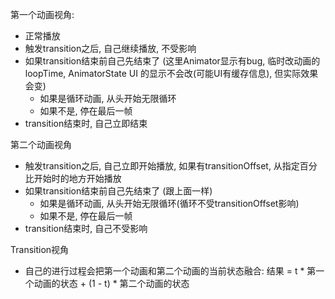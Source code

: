 ﻿第一个动画视角:
+ 正常播放
+ 触发transition之后, 自己继续播放, 不受影响
+ 如果transition结束前自己先结束了
  (这里Animator显示有bug, 临时改动画的loopTime, AnimatorState UI 的显示不会改(可能UI有缓存信息), 但实际效果会变)
  + 如果是循环动画, 从头开始无限循环
  + 如果不是, 停在最后一帧
+ transition结束时, 自己立即结束

第二个动画视角
+ 触发transition之后, 自己立即开始播放, 如果有transitionOffset, 从指定百分比开始时的地方开始播放
+ 如果transition结束前自己先结束了
  (跟上面一样)
  + 如果是循环动画, 从头开始无限循环(循环不受transitionOffset影响)
  + 如果不是, 停在最后一帧
+ transition结束时, 自己不受影响    

Transition视角
+ 自己的进行过程会把第一个动画和第二个动画的当前状态融合: 结果 = t * 第一个动画的状态 + (1 - t) * 第二个动画的状态

 